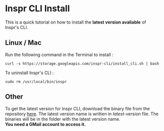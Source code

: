 # Inspr CLI Install
This is a quick tutorial on how to install the **latest version avaliable** of Inspr's CLI.  

## Linux / Mac

Run the following command in the Terminal to install :  
```
curl -s https://storage.googleapis.com/inspr-cli/install_cli.sh | bash
```
To uninstall Inspr's CLI :
```
sudo rm /usr/local/bin/inspr
```


## Other
To get the latest version for Inspr CLI, download the binary file from the repository [here](https://console.cloud.google.com/storage/browser/inspr-cli). The latest version name is written in *latest-version* file. The binaries will be in the folder with the latest version name.   
**You need a GMail account to access it.**
